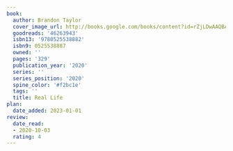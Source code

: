 ```yaml
---
book:
  author: Brandon Taylor
  cover_image_url: http://books.google.com/books/content?id=rZjLDwAAQBAJ&printsec=frontcover&img=1&zoom=1&edge=curl&source=gbs_api
  goodreads: '46263943'
  isbn13: '9780525538882'
  isbn9: 0525538887
  owned: ''
  pages: '329'
  publication_year: '2020'
  series: ''
  series_position: '2020'
  spine_color: '#f2bc1e'
  tags: ''
  title: Real Life
plan:
  date_added: 2023-01-01
review:
  date_read:
  - 2020-10-03
  rating: 4
---
```

